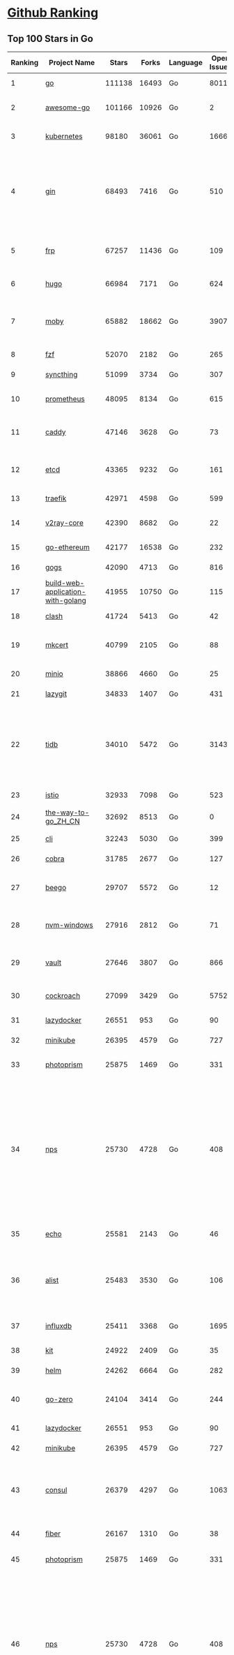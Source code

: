[Github Ranking](../README.md)
==========

## Top 100 Stars in Go

| Ranking | Project Name | Stars | Forks | Language | Open Issues | Description | Last Commit |
| ------- | ------------ | ----- | ----- | -------- | ----------- | ----------- | ----------- |
| 1 | [go](https://github.com/golang/go) | 111138 | 16493 | Go | 8011 | The Go programming language | 2023-05-10T07:38:06Z |
| 2 | [awesome-go](https://github.com/avelino/awesome-go) | 101166 | 10926 | Go | 2 | A curated list of awesome Go frameworks, libraries and software | 2023-05-08T04:39:52Z |
| 3 | [kubernetes](https://github.com/kubernetes/kubernetes) | 98180 | 36061 | Go | 1666 | Production-Grade Container Scheduling and Management | 2023-05-10T08:27:28Z |
| 4 | [gin](https://github.com/gin-gonic/gin) | 68493 | 7416 | Go | 510 | Gin is a HTTP web framework written in Go (Golang). It features a Martini-like API with much better performance -- up to 40 times faster. If you need smashing performance, get yourself some Gin. | 2023-05-10T03:37:29Z |
| 5 | [frp](https://github.com/fatedier/frp) | 67257 | 11436 | Go | 109 | A fast reverse proxy to help you expose a local server behind a NAT or firewall to the internet. | 2023-05-08T13:28:44Z |
| 6 | [hugo](https://github.com/gohugoio/hugo) | 66984 | 7171 | Go | 624 | The world’s fastest framework for building websites. | 2023-05-10T08:58:50Z |
| 7 | [moby](https://github.com/moby/moby) | 65882 | 18662 | Go | 3907 | Moby Project - a collaborative project for the container ecosystem to assemble container-based systems | 2023-05-10T08:55:00Z |
| 8 | [fzf](https://github.com/junegunn/fzf) | 52070 | 2182 | Go | 265 | :cherry_blossom: A command-line fuzzy finder | 2023-05-08T13:59:42Z |
| 9 | [syncthing](https://github.com/syncthing/syncthing) | 51099 | 3734 | Go | 307 | Open Source Continuous File Synchronization | 2023-05-10T05:52:02Z |
| 10 | [prometheus](https://github.com/prometheus/prometheus) | 48095 | 8134 | Go | 615 | The Prometheus monitoring system and time series database. | 2023-05-09T14:51:29Z |
| 11 | [caddy](https://github.com/caddyserver/caddy) | 47146 | 3628 | Go | 73 | Fast and extensible multi-platform HTTP/1-2-3 web server with automatic HTTPS | 2023-05-10T04:20:41Z |
| 12 | [etcd](https://github.com/etcd-io/etcd) | 43365 | 9232 | Go | 161 | Distributed reliable key-value store for the most critical data of a distributed system | 2023-05-10T05:59:50Z |
| 13 | [traefik](https://github.com/traefik/traefik) | 42971 | 4598 | Go | 599 | The Cloud Native Application Proxy | 2023-05-10T07:54:05Z |
| 14 | [v2ray-core](https://github.com/v2ray/v2ray-core) | 42390 | 8682 | Go | 22 | A platform for building proxies to bypass network restrictions. | 2023-05-10T03:56:59Z |
| 15 | [go-ethereum](https://github.com/ethereum/go-ethereum) | 42177 | 16538 | Go | 232 | Official Go implementation of the Ethereum protocol | 2023-05-10T08:52:34Z |
| 16 | [gogs](https://github.com/gogs/gogs) | 42090 | 4713 | Go | 816 | Gogs is a painless self-hosted Git service | 2023-05-10T03:02:59Z |
| 17 | [build-web-application-with-golang](https://github.com/astaxie/build-web-application-with-golang) | 41955 | 10750 | Go | 115 | A golang ebook intro how to build a web with golang | 2023-04-20T09:00:38Z |
| 18 | [clash](https://github.com/Dreamacro/clash) | 41724 | 5413 | Go | 42 | A rule-based tunnel in Go. | 2023-05-10T06:26:17Z |
| 19 | [mkcert](https://github.com/FiloSottile/mkcert) | 40799 | 2105 | Go | 88 | A simple zero-config tool to make locally trusted development certificates with any names you'd like. | 2023-05-02T08:03:46Z |
| 20 | [minio](https://github.com/minio/minio) | 38866 | 4660 | Go | 25 | High Performance Object Storage for AI | 2023-05-10T06:53:33Z |
| 21 | [lazygit](https://github.com/jesseduffield/lazygit) | 34833 | 1407 | Go | 431 | simple terminal UI for git commands | 2023-05-10T08:07:07Z |
| 22 | [tidb](https://github.com/pingcap/tidb) | 34010 | 5472 | Go | 3143 | TiDB is an open-source, cloud-native, distributed, MySQL-Compatible database for elastic scale and real-time analytics. Try AI-powered Chat2Query free at : https://tidbcloud.com/free-trial | 2023-05-10T09:01:17Z |
| 23 | [istio](https://github.com/istio/istio) | 32933 | 7098 | Go | 523 | Connect, secure, control, and observe services. | 2023-05-10T08:08:31Z |
| 24 | [the-way-to-go_ZH_CN](https://github.com/unknwon/the-way-to-go_ZH_CN) | 32692 | 8513 | Go | 0 | 《The Way to Go》中文译本，中文正式名《Go 入门指南》 | 2023-04-30T02:46:45Z |
| 25 | [cli](https://github.com/cli/cli) | 32243 | 5030 | Go | 399 | GitHub’s official command line tool | 2023-05-10T01:57:03Z |
| 26 | [cobra](https://github.com/spf13/cobra) | 31785 | 2677 | Go | 127 | A Commander for modern Go CLI interactions | 2023-05-09T21:10:37Z |
| 27 | [beego](https://github.com/beego/beego) | 29707 | 5572 | Go | 12 | beego is an open-source, high-performance web framework for the Go programming language. | 2023-05-09T13:59:14Z |
| 28 | [nvm-windows](https://github.com/coreybutler/nvm-windows) | 27916 | 2812 | Go | 71 | A node.js version management utility for Windows. Ironically written in Go. | 2023-04-29T09:38:03Z |
| 29 | [vault](https://github.com/hashicorp/vault) | 27646 | 3807 | Go | 866 | A tool for secrets management, encryption as a service, and privileged access management | 2023-05-10T04:28:00Z |
| 30 | [cockroach](https://github.com/cockroachdb/cockroach) | 27099 | 3429 | Go | 5752 | CockroachDB - the open source, cloud-native distributed SQL database. | 2023-05-10T08:54:06Z |
| 31 | [lazydocker](https://github.com/jesseduffield/lazydocker) | 26551 | 953 | Go | 90 | The lazier way to manage everything docker | 2023-04-05T19:26:47Z |
| 32 | [minikube](https://github.com/kubernetes/minikube) | 26395 | 4579 | Go | 727 | Run Kubernetes locally | 2023-05-10T00:50:40Z |
| 33 | [photoprism](https://github.com/photoprism/photoprism) | 25875 | 1469 | Go | 331 | AI-Powered Photos App for the Decentralized Web 🌈💎✨ | 2023-05-09T19:10:46Z |
| 34 | [nps](https://github.com/ehang-io/nps) | 25730 | 4728 | Go | 408 | 一款轻量级、高性能、功能强大的内网穿透代理服务器。支持tcp、udp、socks5、http等几乎所有流量转发，可用来访问内网网站、本地支付接口调试、ssh访问、远程桌面，内网dns解析、内网socks5代理等等……，并带有功能强大的web管理端。a lightweight, high-performance, powerful intranet penetration proxy server, with a powerful web management terminal. | 2023-03-06T23:36:08Z |
| 35 | [echo](https://github.com/labstack/echo) | 25581 | 2143 | Go | 46 | High performance, minimalist Go web framework | 2023-05-01T06:01:36Z |
| 36 | [alist](https://github.com/alist-org/alist) | 25483 | 3530 | Go | 106 | 🗂️A file list program that supports multiple storage, powered by Gin and Solidjs. / 一个支持多存储的文件列表程序，使用 Gin 和 Solidjs。 | 2023-05-10T02:51:33Z |
| 37 | [influxdb](https://github.com/influxdata/influxdb) | 25411 | 3368 | Go | 1695 | Scalable datastore for metrics, events, and real-time analytics | 2023-05-03T19:59:55Z |
| 38 | [kit](https://github.com/go-kit/kit) | 24922 | 2409 | Go | 35 | A standard library for microservices. | 2023-04-30T13:29:32Z |
| 39 | [helm](https://github.com/helm/helm) | 24262 | 6664 | Go | 282 | The Kubernetes Package Manager | 2023-05-09T23:04:40Z |
| 40 | [go-zero](https://github.com/zeromicro/go-zero) | 24104 | 3414 | Go | 244 | A cloud-native Go microservices framework with cli tool for productivity. | 2023-05-10T08:12:51Z |
| 41 | [lazydocker](https://github.com/jesseduffield/lazydocker) | 26551 | 953 | Go | 90 | The lazier way to manage everything docker | 2023-04-05T19:26:47Z |
| 42 | [minikube](https://github.com/kubernetes/minikube) | 26395 | 4579 | Go | 727 | Run Kubernetes locally | 2023-05-10T00:50:40Z |
| 43 | [consul](https://github.com/hashicorp/consul) | 26379 | 4297 | Go | 1063 | Consul is a distributed, highly available, and data center aware solution to connect and configure applications across dynamic, distributed infrastructure. | 2023-05-10T04:24:30Z |
| 44 | [fiber](https://github.com/gofiber/fiber) | 26167 | 1310 | Go | 38 | ⚡️ Express inspired web framework written in Go | 2023-05-10T06:13:54Z |
| 45 | [photoprism](https://github.com/photoprism/photoprism) | 25875 | 1469 | Go | 331 | AI-Powered Photos App for the Decentralized Web 🌈💎✨ | 2023-05-09T19:10:46Z |
| 46 | [nps](https://github.com/ehang-io/nps) | 25730 | 4728 | Go | 408 | 一款轻量级、高性能、功能强大的内网穿透代理服务器。支持tcp、udp、socks5、http等几乎所有流量转发，可用来访问内网网站、本地支付接口调试、ssh访问、远程桌面，内网dns解析、内网socks5代理等等……，并带有功能强大的web管理端。a lightweight, high-performance, powerful intranet penetration proxy server, with a powerful web management terminal. | 2023-03-06T23:36:08Z |
| 47 | [echo](https://github.com/labstack/echo) | 25581 | 2143 | Go | 46 | High performance, minimalist Go web framework | 2023-05-01T06:01:36Z |
| 48 | [alist](https://github.com/alist-org/alist) | 25483 | 3530 | Go | 106 | 🗂️A file list program that supports multiple storage, powered by Gin and Solidjs. / 一个支持多存储的文件列表程序，使用 Gin 和 Solidjs。 | 2023-05-10T02:51:33Z |
| 49 | [portainer](https://github.com/portainer/portainer) | 25447 | 2166 | Go | 970 | Making Docker and Kubernetes management easy. | 2023-05-10T07:30:04Z |
| 50 | [influxdb](https://github.com/influxdata/influxdb) | 25411 | 3368 | Go | 1695 | Scalable datastore for metrics, events, and real-time analytics | 2023-05-03T19:59:55Z |
| 51 | [kit](https://github.com/go-kit/kit) | 24922 | 2409 | Go | 35 | A standard library for microservices. | 2023-04-30T13:29:32Z |
| 52 | [helm](https://github.com/helm/helm) | 24262 | 6664 | Go | 282 | The Kubernetes Package Manager | 2023-05-09T23:04:40Z |
| 53 | [go-zero](https://github.com/zeromicro/go-zero) | 24104 | 3414 | Go | 244 | A cloud-native Go microservices framework with cli tool for productivity. | 2023-05-10T08:12:51Z |
| 54 | [iris](https://github.com/kataras/iris) | 23932 | 2475 | Go | 85 | The fastest HTTP/2 Go Web Framework. New, modern and easy to learn. Fast development with Code you control. Unbeatable cost-performance ratio :rocket: | 2023-05-09T21:38:04Z |
| 55 | [nsq](https://github.com/nsqio/nsq) | 23442 | 2856 | Go | 51 | A realtime distributed messaging platform | 2023-05-08T13:50:32Z |
| 56 | [faas](https://github.com/openfaas/faas) | 23028 | 1846 | Go | 28 | OpenFaaS - Serverless Functions Made Simple | 2023-05-03T14:42:26Z |
| 57 | [k3s](https://github.com/k3s-io/k3s) | 23026 | 2045 | Go | 191 | Lightweight Kubernetes | 2023-05-10T00:14:32Z |
| 58 | [pocketbase](https://github.com/pocketbase/pocketbase) | 23013 | 917 | Go | 37 | Open Source realtime backend in 1 file | 2023-05-09T19:36:51Z |
| 59 | [ngrok](https://github.com/inconshreveable/ngrok) | 22898 | 4253 | Go | 218 | Introspected tunnels to localhost | 2023-05-07T13:38:08Z |
| 60 | [viper](https://github.com/spf13/viper) | 22868 | 1880 | Go | 367 | Go configuration with fangs | 2023-04-19T08:29:23Z |
| 61 | [logrus](https://github.com/sirupsen/logrus) | 22614 | 2234 | Go | 4 | Structured, pluggable logging for Go. | 2023-05-04T02:19:19Z |
| 62 | [croc](https://github.com/schollz/croc) | 22530 | 972 | Go | 98 | Easily and securely send things from one computer to another :crocodile: :package: | 2023-05-09T09:01:33Z |
| 63 | [v2ray-core](https://github.com/v2fly/v2ray-core) | 22410 | 3587 | Go | 43 | A platform for building proxies to bypass network restrictions. | 2023-05-09T22:57:05Z |
| 64 | [hub](https://github.com/github/hub) | 22403 | 2366 | Go | 242 | A command-line tool that makes git easier to use with GitHub. | 2023-04-11T14:39:49Z |
| 65 | [docker_practice](https://github.com/yeasy/docker_practice) | 22346 | 5522 | Go | 3 | Learn and understand Docker&Container technologies, with real DevOps practice! | 2023-05-07T13:38:35Z |
| 66 | [go-patterns](https://github.com/tmrts/go-patterns) | 21940 | 2030 | Go | 15 | Curated list of Go design patterns, recipes and idioms | 2023-04-30T11:12:57Z |
| 67 | [micro](https://github.com/zyedidia/micro) | 21526 | 1115 | Go | 689 | A modern and intuitive terminal-based text editor | 2023-05-08T22:42:22Z |
| 68 | [vegeta](https://github.com/tsenart/vegeta) | 21191 | 1284 | Go | 85 | HTTP load testing tool and library. It's over 9000! | 2023-04-28T13:59:30Z |
| 69 | [dapr](https://github.com/dapr/dapr) | 21096 | 1650 | Go | 333 | Dapr is a portable, event-driven, runtime for building distributed applications across cloud and edge. | 2023-05-10T03:47:30Z |
| 70 | [rancher](https://github.com/rancher/rancher) | 21014 | 2796 | Go | 2323 | Complete container management platform | 2023-05-10T04:41:26Z |
| 71 | [lux](https://github.com/iawia002/lux) | 20940 | 2457 | Go | 428 | 👾 Fast and simple video download library and CLI tool written in Go | 2023-05-09T02:42:14Z |
| 72 | [k9s](https://github.com/derailed/k9s) | 20709 | 1326 | Go | 382 | 🐶 Kubernetes CLI To Manage Your Clusters In Style! | 2023-05-09T15:36:29Z |
| 73 | [kratos](https://github.com/go-kratos/kratos) | 20549 | 3782 | Go | 101 | Your ultimate Go microservices framework for the cloud-native era. | 2023-05-10T06:56:32Z |
| 74 | [delve](https://github.com/go-delve/delve) | 20502 | 2052 | Go | 99 | Delve is a debugger for the Go programming language. | 2023-05-09T18:40:01Z |
| 75 | [go-micro](https://github.com/go-micro/go-micro) | 20419 | 2276 | Go | 70 | A Go microservices framework | 2023-05-06T19:39:24Z |
| 76 | [k6](https://github.com/grafana/k6) | 20311 | 1067 | Go | 395 | A modern load testing tool, using Go and JavaScript - https://k6.io | 2023-05-10T08:31:04Z |
| 77 | [fyne](https://github.com/fyne-io/fyne) | 20224 | 1116 | Go | 505 | Cross platform GUI toolkit in Go inspired by Material Design | 2023-05-09T11:14:22Z |
| 78 | [restic](https://github.com/restic/restic) | 20151 | 1296 | Go | 382 | Fast, secure, efficient backup program | 2023-05-08T18:51:58Z |
| 79 | [cli](https://github.com/urfave/cli) | 20134 | 1678 | Go | 44 | A simple, fast, and fun package for building command line apps in Go | 2023-05-01T22:29:17Z |
| 80 | [harbor](https://github.com/goharbor/harbor) | 19996 | 4348 | Go | 524 | An open source trusted cloud native registry project that stores, signs, and scans content. | 2023-05-10T08:35:07Z |
| 81 | [testify](https://github.com/stretchr/testify) | 19596 | 1447 | Go | 272 | A toolkit with common assertions and mocks that plays nicely with the standard library | 2023-05-10T06:43:58Z |
| 82 | [learn-go-with-tests](https://github.com/quii/learn-go-with-tests) | 19583 | 2573 | Go | 34 | Learn Go with test-driven development | 2023-05-09T13:21:49Z |
| 83 | [colly](https://github.com/gocolly/colly) | 19519 | 1591 | Go | 143 | Elegant Scraper and Crawler Framework for Golang | 2023-04-29T15:03:33Z |
| 84 | [fasthttp](https://github.com/valyala/fasthttp) | 19506 | 1629 | Go | 60 | Fast HTTP package for Go. Tuned for high performance. Zero memory allocations in hot paths. Up to 10x faster than net/http | 2023-05-09T14:28:54Z |
| 85 | [filebrowser](https://github.com/filebrowser/filebrowser) | 19467 | 2346 | Go | 64 | 📂 Web File Browser | 2023-05-01T11:09:45Z |
| 86 | [dgraph](https://github.com/dgraph-io/dgraph) | 19232 | 1456 | Go | 190 | Native GraphQL Database with graph backend | 2023-05-10T06:44:07Z |
| 87 | [websocket](https://github.com/gorilla/websocket) | 19103 | 3321 | Go | 28 | A fast, well-tested and widely used WebSocket implementation for Go. | 2022-12-09T16:03:16Z |
| 88 | [loki](https://github.com/grafana/loki) | 19035 | 2730 | Go | 841 | Like Prometheus, but for logs. | 2023-05-10T08:41:20Z |
| 89 | [zap](https://github.com/uber-go/zap) | 18655 | 1324 | Go | 95 | Blazing fast, structured, leveled logging in Go. | 2023-05-08T15:43:24Z |
| 90 | [milvus](https://github.com/milvus-io/milvus) | 18306 | 2130 | Go | 472 | A cloud-native vector database, storage for next generation AI applications | 2023-05-10T08:56:50Z |
| 91 | [mux](https://github.com/gorilla/mux) | 18176 | 1743 | Go | 15 | A powerful HTTP router and URL matcher for building Go web servers with 🦍 | 2022-12-09T15:56:57Z |
| 92 | [bubbletea](https://github.com/charmbracelet/bubbletea) | 18084 | 576 | Go | 35 | A powerful little TUI framework 🏗 | 2023-05-09T13:00:58Z |
| 93 | [grpc-go](https://github.com/grpc/grpc-go) | 18040 | 3986 | Go | 125 | The Go language implementation of gRPC. HTTP/2 based RPC | 2023-05-09T22:51:51Z |
| 94 | [Cloudreve](https://github.com/cloudreve/Cloudreve) | 17949 | 3031 | Go | 249 | 🌩支持多家云存储的云盘系统 (Self-hosted file management and sharing system, supports multiple storage providers) | 2023-04-29T11:29:16Z |
| 95 | [podman](https://github.com/containers/podman) | 17819 | 1941 | Go | 440 | Podman: A tool for managing OCI containers and pods. | 2023-05-10T08:27:05Z |
| 96 | [gotty](https://github.com/yudai/gotty) | 17728 | 1343 | Go | 101 | Share your terminal as a web application | 2023-03-24T15:55:33Z |
| 97 | [jaeger](https://github.com/jaegertracing/jaeger) | 17562 | 2130 | Go | 324 | CNCF Jaeger, a Distributed Tracing Platform | 2023-05-10T06:33:16Z |
| 98 | [goreplay](https://github.com/buger/goreplay) | 17273 | 1723 | Go | 264 | GoReplay is an open-source tool for capturing and replaying live HTTP traffic into a test environment in order to continuously test your system with real data. It can be used to increase confidence in code deployments, configuration changes and infrastructure changes. | 2023-05-01T21:55:19Z |
| 99 | [seaweedfs](https://github.com/seaweedfs/seaweedfs) | 17262 | 1964 | Go | 157 | SeaweedFS is a fast distributed storage system for blobs, objects, files, and data lake, for billions of files! Blob store has O(1) disk seek, cloud tiering. Filer supports Cloud Drive, cross-DC active-active replication, Kubernetes, POSIX FUSE mount, S3 API, S3 Gateway, Hadoop, WebDAV, encryption, Erasure Coding. | 2023-05-10T06:46:07Z |
| 100 | [trivy](https://github.com/aquasecurity/trivy) | 17261 | 1685 | Go | 243 | Find vulnerabilities, misconfigurations, secrets, SBOM in containers, Kubernetes, code repositories, clouds and more | 2023-05-10T08:42:42Z |

